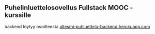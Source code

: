 ## Puhelinluettelosovellus Fullstack MOOC -kurssille

backend löytyy osoitteesta [altesmi-puhluettelo-backend.herokuapp.com](https://altesmi-puhluettelo-backend.herokuapp.com)
